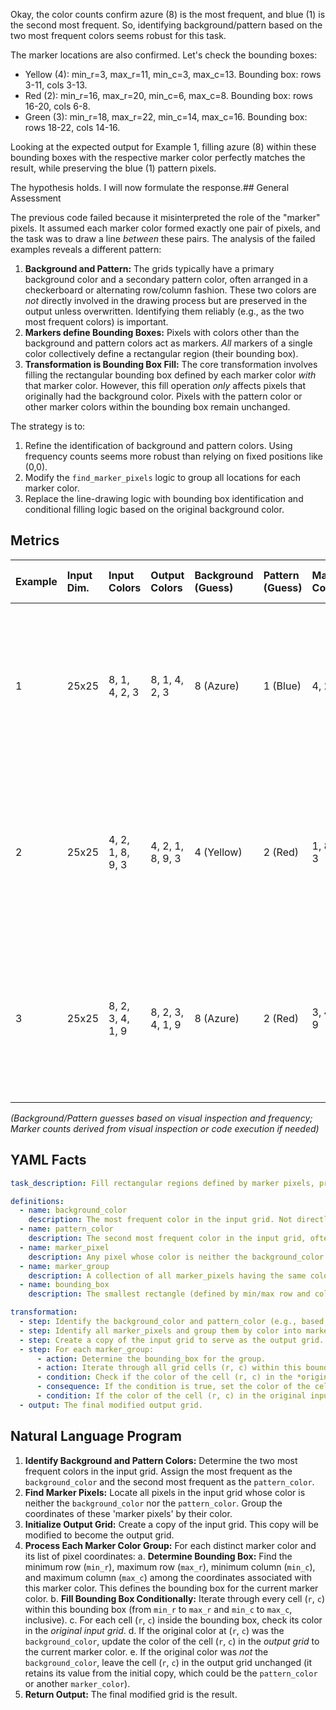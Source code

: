 Okay, the color counts confirm azure (8) is the most frequent, and blue (1) is the second most frequent. So, identifying background/pattern based on the two most frequent colors seems robust for this task.

The marker locations are also confirmed. Let's check the bounding boxes:
*   Yellow (4): min_r=3, max_r=11, min_c=3, max_c=13. Bounding box: rows 3-11, cols 3-13.
*   Red (2): min_r=16, max_r=20, min_c=6, max_c=8. Bounding box: rows 16-20, cols 6-8.
*   Green (3): min_r=18, max_r=22, min_c=14, max_c=16. Bounding box: rows 18-22, cols 14-16.

Looking at the expected output for Example 1, filling azure (8) within these bounding boxes with the respective marker color perfectly matches the result, while preserving the blue (1) pattern pixels.

The hypothesis holds. I will now formulate the response.## General Assessment

The previous code failed because it misinterpreted the role of the "marker" pixels. It assumed each marker color formed exactly one pair of pixels, and the task was to draw a line *between* these pairs. The analysis of the failed examples reveals a different pattern:

1.  **Background and Pattern:** The grids typically have a primary background color and a secondary pattern color, often arranged in a checkerboard or alternating row/column fashion. These two colors are *not* directly involved in the drawing process but are preserved in the output unless overwritten. Identifying them reliably (e.g., as the two most frequent colors) is important.
2.  **Markers define Bounding Boxes:** Pixels with colors other than the background and pattern colors act as markers. *All* markers of a single color collectively define a rectangular region (their bounding box).
3.  **Transformation is Bounding Box Fill:** The core transformation involves filling the rectangular bounding box defined by each marker color *with* that marker color. However, this fill operation *only* affects pixels that originally had the background color. Pixels with the pattern color or other marker colors within the bounding box remain unchanged.

The strategy is to:
1.  Refine the identification of background and pattern colors. Using frequency counts seems more robust than relying on fixed positions like (0,0).
2.  Modify the `find_marker_pixels` logic to group all locations for each marker color.
3.  Replace the line-drawing logic with bounding box identification and conditional filling logic based on the original background color.

## Metrics

| Example | Input Dim. | Input Colors        | Output Colors       | Background (Guess) | Pattern (Guess) | Marker Colors | Marker Counts (Input)                                 | Notes                                                                                                                                |
| :------ | :--------- | :------------------ | :------------------ | :----------------- | :-------------- | :------------ | :---------------------------------------------------- | :----------------------------------------------------------------------------------------------------------------------------------- |
| 1       | 25x25      | 8, 1, 4, 2, 3       | 8, 1, 4, 2, 3       | 8 (Azure)          | 1 (Blue)        | 4, 2, 3       | 4: 18, 2: 6, 3: 6                                     | Markers define bounding boxes; fill affects only original background (8) pixels within box. Code failed by assuming pairs/lines. |
| 2       | 25x25      | 4, 2, 1, 8, 9, 3    | 4, 2, 1, 8, 9, 3    | 4 (Yellow)         | 2 (Red)         | 1, 8, 9, 3    | 1: 10, 8: 2, 9: 2, 3: 4                                 | Markers define bounding boxes; fill affects only original background (4) pixels within box. Code failed by assuming pairs/lines. |
| 3       | 25x25      | 8, 2, 3, 4, 1, 9    | 8, 2, 3, 4, 1, 9    | 8 (Azure)          | 2 (Red)         | 3, 4, 1, 9    | 3: 10, 4: 2, 1: 2, 9: 4                                 | Markers define bounding boxes; fill affects only original background (8) pixels within box. Code failed by assuming pairs/lines. |

*(Background/Pattern guesses based on visual inspection and frequency; Marker counts derived from visual inspection or code execution if needed)*

## YAML Facts


```yaml
task_description: Fill rectangular regions defined by marker pixels, preserving a background pattern.

definitions:
  - name: background_color
    description: The most frequent color in the input grid. Not directly modified unless within a fill region.
  - name: pattern_color
    description: The second most frequent color in the input grid, often alternating with the background color. Not directly modified unless within a fill region.
  - name: marker_pixel
    description: Any pixel whose color is neither the background_color nor the pattern_color.
  - name: marker_group
    description: A collection of all marker_pixels having the same color.
  - name: bounding_box
    description: The smallest rectangle (defined by min/max row and column) enclosing all marker_pixels within a single marker_group.

transformation:
  - step: Identify the background_color and pattern_color (e.g., based on frequency).
  - step: Identify all marker_pixels and group them by color into marker_groups.
  - step: Create a copy of the input grid to serve as the output grid.
  - step: For each marker_group:
      - action: Determine the bounding_box for the group.
      - action: Iterate through all grid cells (r, c) within this bounding_box.
      - condition: Check if the color of the cell (r, c) in the *original* input grid is the background_color.
      - consequence: If the condition is true, set the color of the cell (r, c) in the *output* grid to the color of the current marker_group.
      - condition: If the color of the cell (r, c) in the original input grid is *not* the background_color (i.e., it's the pattern_color or another marker_color), its color in the output grid remains unchanged from the input grid copy.
  - output: The final modified output grid.
```


## Natural Language Program

1.  **Identify Background and Pattern Colors:** Determine the two most frequent colors in the input grid. Assign the most frequent as the `background_color` and the second most frequent as the `pattern_color`.
2.  **Find Marker Pixels:** Locate all pixels in the input grid whose color is neither the `background_color` nor the `pattern_color`. Group the coordinates of these 'marker pixels' by their color.
3.  **Initialize Output Grid:** Create a copy of the input grid. This copy will be modified to become the output grid.
4.  **Process Each Marker Color Group:** For each distinct marker color and its list of pixel coordinates:
    a.  **Determine Bounding Box:** Find the minimum row (`min_r`), maximum row (`max_r`), minimum column (`min_c`), and maximum column (`max_c`) among the coordinates associated with this marker color. This defines the bounding box for the current marker color.
    b.  **Fill Bounding Box Conditionally:** Iterate through every cell (`r`, `c`) within this bounding box (from `min_r` to `max_r` and `min_c` to `max_c`, inclusive).
    c.  For each cell (`r`, `c`) inside the bounding box, check its color in the *original input grid*.
    d.  If the original color at (`r`, `c`) was the `background_color`, update the color of the cell (`r`, `c`) in the *output grid* to the current marker color.
    e.  If the original color was *not* the `background_color`, leave the cell (`r`, `c`) in the output grid unchanged (it retains its value from the initial copy, which could be the `pattern_color` or another `marker_color`).
5.  **Return Output:** The final modified grid is the result.